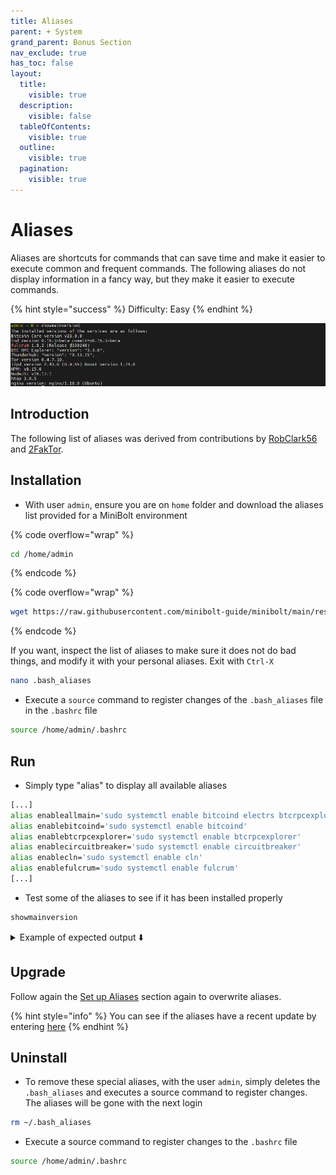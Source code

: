 ```yaml
---
title: Aliases
parent: + System
grand_parent: Bonus Section
nav_exclude: true
has_toc: false
layout:
  title:
    visible: true
  description:
    visible: false
  tableOfContents:
    visible: true
  outline:
    visible: true
  pagination:
    visible: true
---
```


# Aliases

Aliases are shortcuts for commands that can save time and make it easier to execute common and frequent commands. The following aliases do not display information in a fancy way, but they make it easier to execute commands.

{% hint style="success" %}
Difficulty: Easy
{% endhint %}

![](../../images/aliases-demo.PNG)

## Introduction

The following list of aliases was derived from contributions by [RobClark56](https://github.com/robclark56) and [2FakTor](https://github.com/twofaktor).

## Installation

* With user `admin`, ensure you are on `home` folder and download the aliases list provided for a MiniBolt environment

{% code overflow="wrap" %}
```bash
cd /home/admin
```
{% endcode %}

{% code overflow="wrap" %}
```bash
wget https://raw.githubusercontent.com/minibolt-guide/minibolt/main/resources/.bash_aliases -O .bash_aliases
```
{% endcode %}

If you want, inspect the list of aliases to make sure it does not do bad things, and modify it with your personal aliases. Exit with `Ctrl-X`

```sh
nano .bash_aliases
```

* Execute a `source` command to register changes of the `.bash_aliases` file in the `.bashrc` file

```sh
source /home/admin/.bashrc
```

## Run

* Simply type "alias" to display all available aliases

```sh
[...]
alias enableallmain='sudo systemctl enable bitcoind electrs btcrpcexplorer lnd rtl scb-backup'
alias enablebitcoind='sudo systemctl enable bitcoind'
alias enablebtcrpcexplorer='sudo systemctl enable btcrpcexplorer'
alias enablecircuitbreaker='sudo systemctl enable circuitbreaker'
alias enablecln='sudo systemctl enable cln'
alias enablefulcrum='sudo systemctl enable fulcrum'
[...]
```

* Test some of the aliases to see if it has been installed properly

```sh
showmainversion
```

<details>

<summary>Example of expected output ⬇️</summary>

```
The installed versions of the services are as follows:
Bitcoin Core version v23.0.0
lnd version 0.15.3-beta commit=v0.15.3-beta
BTC RPC Explorer: "version": "3.3.0",
Electrs: v0.9.9
RTL: "version": "0.12.3",
Tor version 0.4.7.10.
NPM: v8.15.0
NodeJS: v16.17.1
htop 3.0.5
nginx version: nginx/1.18.0 (Ubuntu)
```

</details>

## Upgrade

Follow again the [Set up Aliases](aliases.md#set-up-aliases) section again to overwrite aliases.

{% hint style="info" %}
You can see if the aliases have a recent update by entering [here](https://github.com/minibolt-guide/minibolt/commits/main/resources/.bash\_aliases)
{% endhint %}

## Uninstall

* To remove these special aliases, with the user `admin`, simply deletes the `.bash_aliases` and executes a source command to register changes. The aliases will be gone with the next login

```sh
rm ~/.bash_aliases
```

* Execute a source command to register changes to the `.bashrc` file

```sh
source /home/admin/.bashrc
```
